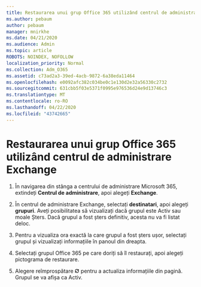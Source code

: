 ```yaml
---
title: Restaurarea unui grup Office 365 utilizând centrul de administrare Exchange
ms.author: pebaum
author: pebaum
manager: mnirkhe
ms.date: 04/21/2020
ms.audience: Admin
ms.topic: article
ROBOTS: NOINDEX, NOFOLLOW
localization_priority: Normal
ms.collection: Adm_O365
ms.assetid: c73ad2a3-39ed-4acb-9872-6a38eda11464
ms.openlocfilehash: e0092afc382c034be0c1e130d2e32a56330c2732
ms.sourcegitcommit: 631cbb5f03e5371f0995e976536d24e9d13746c3
ms.translationtype: MT
ms.contentlocale: ro-RO
ms.lasthandoff: 04/22/2020
ms.locfileid: "43742665"
---
```

# <a name="restore-an-office-365-group-using-the-exchange-admin-center"></a>Restaurarea unui grup Office 365 utilizând centrul de administrare Exchange

1. În navigarea din stânga a centrului de administrare Microsoft 365, extindeți **Centrul de administrare**, apoi alegeți **Exchange**.
    
2. În centrul de administrare Exchange, selectați **destinatari**, apoi alegeți **grupuri**. Aveți posibilitatea să vizualizați dacă grupul este Activ sau moale Șters. Dacă grupul a fost șters definitiv, acesta nu va fi listat deloc.
    
3. Pentru a vizualiza ora exactă la care grupul a fost șters ușor, selectați grupul și vizualizați informațiile în panoul din dreapta.
    
4. Selectați grupul Office 365 pe care doriți să îl restaurați, apoi alegeți pictograma de restaurare.
    
5. Alegere reîmprospătare ![Pictograma Reîmprospătare](media/6464df90-2a91-4c1f-92a6-9a38c7696ac3.gif) pentru a actualiza informațiile din pagină. Grupul se va afișa ca Activ. 
    

